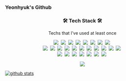 ### Yeonhyuk's Github


<h3 align="center">🛠 Tech Stack 🛠</h3>

<p align="center"> Techs that I've used at least once </p>

<p align="center">
  <img src="https://img.shields.io/badge/Python-3766AB?style=flat&logo=Python&logoColor=white"/></a>&nbsp 
  <img src="https://img.shields.io/badge/Java-007396?style=flat&logo=Java&logoColor=white"/></a>&nbsp 
  <img src="https://img.shields.io/badge/C++-00599C?style=flat&logo=C%2B%2B&logoColor=white"/></a>&nbsp 
  <img src="https://img.shields.io/badge/C-A8B9CC?style=flat&logo=C&logoColor=white"/></a>&nbsp 
  <img src="https://img.shields.io/badge/C Sharp-239120?style=flat&logo=C-Sharp&logoColor=white"/></a>&nbsp 
  <img src="https://img.shields.io/badge/HTML5-E34F26?style=flat&logo=HTML5&logoColor=white"/></a>&nbsp 
  <img src="https://img.shields.io/badge/Javascript-ffb13b?style=flat&logo=javascript&logoColor=white"/></a>&nbsp 
  <img src="https://img.shields.io/badge/CSS-1572B6?style=flat&logo=css3&logoColor=white"/></a>&nbsp 
  <br>
  <img src="https://img.shields.io/badge/Flask-000000?style=flat&logo=Flask&logoColor=white"/></a>&nbsp 
  <img src="https://img.shields.io/badge/Mysql-E6B91E?style=flat&logo=MySql&logoColor=black"/></a>&nbsp 
  <img src="https://img.shields.io/badge/AWS-333664?style=flat&logo=amazon-aws&logoColor=white"/></a>&nbsp 
  <img src="https://img.shields.io/badge/Unity-000000?style=flat&logo=Unity&logoColor=white"/></a>&nbsp
  <img src="https://img.shields.io/badge/NGINX-009639?style=flat&logo=NGINX&logoColor=white"/></a>&nbsp
  <img src="https://img.shields.io/badge/Tensorflow-FF6F00?style=flat&logo=Tensorflow&logoColor=white"/></a>&nbsp 
  <img src="https://img.shields.io/badge/Keras-D00000?style=flat&logo=Keras&logoColor=white"/></a>&nbsp 
  <img src="https://img.shields.io/badge/React-61DAFB?style=flat&logo=React&logoColor=white"/></a>&nbsp 
  <img src="https://img.shields.io/badge/Numpy-013243?style=flat&logo=NumPy&logoColor=white"/></a>&nbsp 
  <img src="https://img.shields.io/badge/Pandas-150458?style=flat&logo=pandas&logoColor=white"/></a>&nbsp 
  <img src="https://img.shields.io/badge/Selenium-43B02A?style=flat&logo=Selenium&logoColor=white"/></a>&nbsp 
  <br>
  <img src="https://img.shields.io/badge/IntelliJ IDEA-000000?style=flat&logo=IntelliJ-IDEA&logoColor=white"/></a>&nbsp 
  <img src="https://img.shields.io/badge/PyCharm-000000?style=flat&logo=PyCharm&logoColor=white"/></a>&nbsp 
  <img src="https://img.shields.io/badge/WebStorm-000000?style=flat&logo=WebStorm&logoColor=white"/></a>&nbsp 
  <img src="https://img.shields.io/badge/CLion-000000?style=flat&logo=Clion&logoColor=white"/></a>&nbsp 
  <img src="https://img.shields.io/badge/Android Stduio-3DDC84?style=flat&logo=Android-Studio&logoColor=white"/></a>&nbsp 
  <img src="https://img.shields.io/badge/Git-F05032?style=flat&logo=Git&logoColor=white"/></a>&nbsp 
  <img src="https://img.shields.io/badge/GitKraken-179287?style=flat&logo=GitKraken&logoColor=white"/></a>&nbsp 
</p>

<p align="center">
  <a href="mailto:brankein13@gm.gist.ac.kr"><img src="https://img.shields.io/badge/Mail-0078D4?style=flat&logo=Microsoft-Outlook&logoColor=white&link=brankein13@gm.gist.ac.kr"/></a>
</p>

[![github stats](https://github-readme-stats.vercel.app/api?username=BranKein&show_icons=true&hide_border=False)](https://github.com/BranKein)
